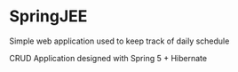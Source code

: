 # SpringJEE
Simple web application used to keep track of daily schedule 

CRUD Application designed with Spring 5 + Hibernate

